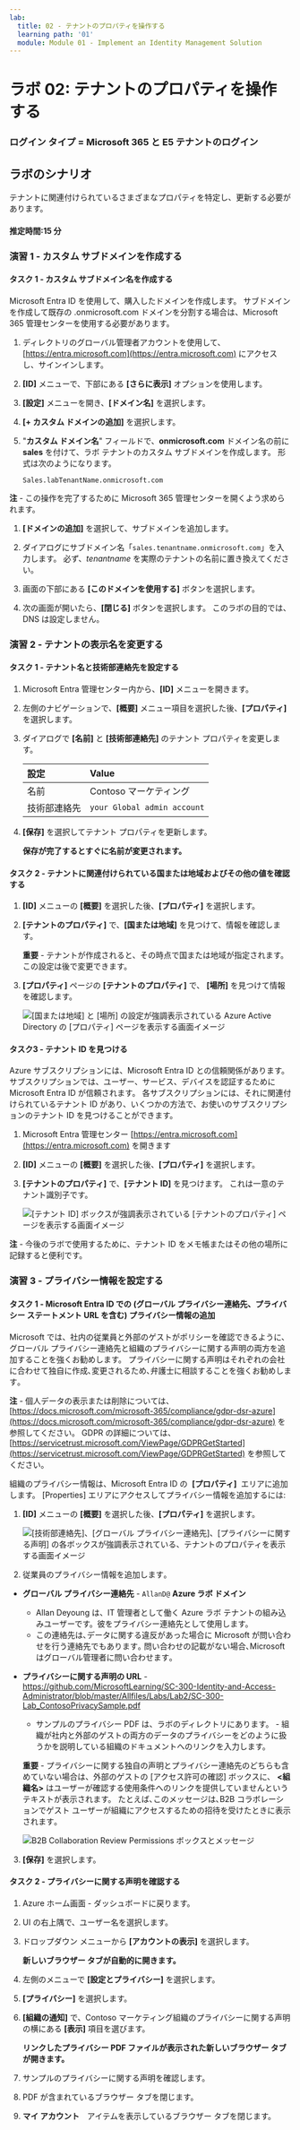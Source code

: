 ```yaml
---
lab:
  title: 02 - テナントのプロパティを操作する
  learning path: '01'
  module: Module 01 - Implement an Identity Management Solution
---
```


# ラボ 02: テナントのプロパティを操作する

### ログイン タイプ = Microsoft 365 と E5 テナントのログイン

## ラボのシナリオ

テナントに関連付けられているさまざまなプロパティを特定し、更新する必要があります。

#### 推定時間:15 分

### 演習 1 - カスタム サブドメインを作成する 

#### タスク 1 - カスタム サブドメイン名を作成する

Microsoft Entra ID を使用して、購入したドメインを作成します。  サブドメインを作成して既存の .onmicrosoft.com ドメインを分割する場合は、Microsoft 365 管理センターを使用する必要があります。

1. ディレクトリのグローバル管理者アカウントを使用して、[https://entra.microsoft.com](https://entra.microsoft.com) にアクセスし、サインインします。

1. **[ID]** メニューで、下部にある **[さらに表示]** オプションを使用します。

1.  **[設定]** メニューを開き、**[ドメイン名]** を選択します。

1. **[+ カスタム ドメインの追加]** を選択します。

1. "**カスタム ドメイン名**" フィールドで、**onmicrosoft.com** ドメイン名の前に **sales** を付けて、ラボ テナントのカスタム サブドメインを作成します。  形式は次のようになります。

    ```
    Sales.labTenantName.onmicrosoft.com
    ```

**注** - この操作を完了するために Microsoft 365 管理センターを開くよう求められます。

1. **[ドメインの追加]** を選択して、サブドメインを追加します。

1. ダイアログにサブドメイン名「`sales.tenantname.onmicrosoft.com`」を入力します。 必ず、*tenantname* を実際のテナントの名前に置き換えてください。

1. 画面の下部にある **[このドメインを使用する]** ボタンを選択します。

1. 次の画面が開いたら、**[閉じる]** ボタンを選択します。  このラボの目的では、DNS は設定しません。

### 演習 2 - テナントの表示名を変更する

#### タスク 1 - テナント名と技術部連絡先を設定する

1. Microsoft Entra 管理センター内から、**[ID]** メニューを開きます。

1. 左側のナビゲーションで、**[概要]** メニュー項目を選択した後、**[プロパティ]** を選択します。

1. ダイアログで **[名前]** と **[技術部連絡先]** のテナント プロパティを変更します。

    | **設定** | **Value** |
    | :--- | :--- |
    | 名前 | Contoso マーケティング |
    | 技術部連絡先 | `your Global admin account` |

1. **[保存]** を選択してテナント プロパティを更新します。

   **保存が完了するとすぐに名前が変更されます。**

#### タスク 2 - テナントに関連付けられている国または地域およびその他の値を確認する

1. **[ID]** メニューの **[概要]** を選択した後、**[プロパティ]** を選択します。

2. **[テナントのプロパティ]** で、**[国または地域]** を見つけて、情報を確認します。

    **重要** - テナントが作成されると、その時点で国または地域が指定されます。 この設定は後で変更できます。

3. **[プロパティ]** ページの **[テナントのプロパティ]** で、 **[場所]** を見つけて情報を確認します。

    ![[国または地域] と [場所] の設定が強調表示されている Azure Active Directory の [プロパティ] ページを表示する画面イメージ](./media/azure-active-directory-properties-country-location.png)

#### タスク3 - テナント ID を見つける

Azure サブスクリプションには、Microsoft Entra ID との信頼関係があります。 サブスクリプションでは、ユーザー、サービス、デバイスを認証するために Microsoft Entra ID が信頼されます。 各サブスクリプションには、それに関連付けられているテナント ID があり、いくつかの方法で、お使いのサブスクリプションのテナント ID を見つけることができます。

1. Microsoft Entra 管理センター [https://entra.microsoft.com](https://entra.microsoft.com) を開きます

1. **[ID]** メニューの **[概要]** を選択した後、**[プロパティ]** を選択します。

1. **[テナントのプロパティ]** で、**[テナント ID]** を見つけます。 これは一意のテナント識別子です。

    ![[テナント ID] ボックスが強調表示されている [テナントのプロパティ] ページを表示する画面イメージ](./media/portal-tenant-id.png)

**注** - 今後のラボで使用するために、テナント ID をメモ帳またはその他の場所に記録すると便利です。

### 演習 3 - プライバシー情報を設定する

#### タスク 1 - Microsoft Entra ID での (グローバル プライバシー連絡先、プライバシー ステートメント URL を含む) プライバシー情報の追加

Microsoft では、社内の従業員と外部のゲストがポリシーを確認できるように、グローバル プライバシー連絡先と組織のプライバシーに関する声明の両方を追加することを強くお勧めします。 プライバシーに関する声明はそれぞれの会社に合わせて独自に作成､変更されるため､弁護士に相談することを強くお勧めします｡

   **注** - 個人データの表示または削除については、[https://docs.microsoft.com/microsoft-365/compliance/gdpr-dsr-azure](https://docs.microsoft.com/microsoft-365/compliance/gdpr-dsr-azure) を参照してください。 GDPR の詳細については、[https://servicetrust.microsoft.com/ViewPage/GDPRGetStarted](https://servicetrust.microsoft.com/ViewPage/GDPRGetStarted) を参照してください。

組織のプライバシー情報は、Microsoft Entra ID の  **[プロパティ]**  エリアに追加します。 [Properties] エリアにアクセスしてプライバシー情報を追加するには:

1. **[ID]** メニューの **[概要]** を選択した後、**[プロパティ]** を選択します。

    ![[技術部連絡先]、[グローバル プライバシー連絡先]、[プライバシーに関する声明] の各ボックスが強調表示されている、テナントのプロパティを表示する画面イメージ](./media/properties-area.png)

2. 従業員のプライバシー情報を追加します｡

- **グローバル プライバシー連絡先** - `AllanD@` **Azure ラボ ドメイン**
     - Allan Deyoung は、IT 管理者として働く Azure ラボ テナントの組み込みユーザーです。彼をプライバシー連絡先として使用します。
     - この連絡先は､データに関する違反があった場合に Microsoft が問い合わせを行う連絡先でもあります｡ 問い合わせの記載がない場合､Microsoft はグローバル管理者に問い合わせます｡

- **プライバシーに関する声明の URL** -  <https://github.com/MicrosoftLearning/SC-300-Identity-and-Access-Administrator/blob/master/Allfiles/Labs/Lab2/SC-300-Lab_ContosoPrivacySample.pdf>

     - サンプルのプライバシー PDF は、ラボのディレクトリにあります。
     \- 組織が社内と外部のゲストの両方のデータのプライバシーをどのように扱うかを説明している組織のドキュメントへのリンクを入力します。

    **重要** - プライバシーに関する独自の声明とプライバシー連絡先のどちらも含めていない場合は、外部のゲストの [アクセス許可の確認] ボックスに、 **<組織名\>** はユーザーが確認する使用条件へのリンクを提供していませんというテキストが表示されます。 たとえば､このメッセージは､B2B コラボレーションでゲスト ユーザーが組織にアクセスするための招待を受けたときに表示されます｡

    ![B2B Collaboration Review Permissions ボックスとメッセージ](./media/active-directory-no-privacy-statement-or-contact.png)

3. **[保存]** を選択します。

#### タスク 2 - プライバシーに関する声明を確認する

1. Azure ホーム画面 - ダッシュボードに戻ります。
2. UI の右上隅で、ユーザー名を選択します。
3. ドロップダウン メニューから **[アカウントの表示]** を選択します。

     **新しいブラウザー タブが自動的に開きます。**

4. 左側のメニューで **[設定とプライバシー]** を選択します。
5. **[プライバシー]** を選択します。
6. **[組織の通知]** で、Contoso マーケティング組織のプライバシーに関する声明の横にある **[表示]** 項目を選びます。

     **リンクしたプライバシー PDF ファイルが表示された新しいブラウザー タブが開きます。**

7. サンプルのプライバシーに関する声明を確認します。
8. PDF が含まれているブラウザー タブを閉じます。
9. **マイ アカウント**　アイテムを表示しているブラウザー タブを閉じます。
